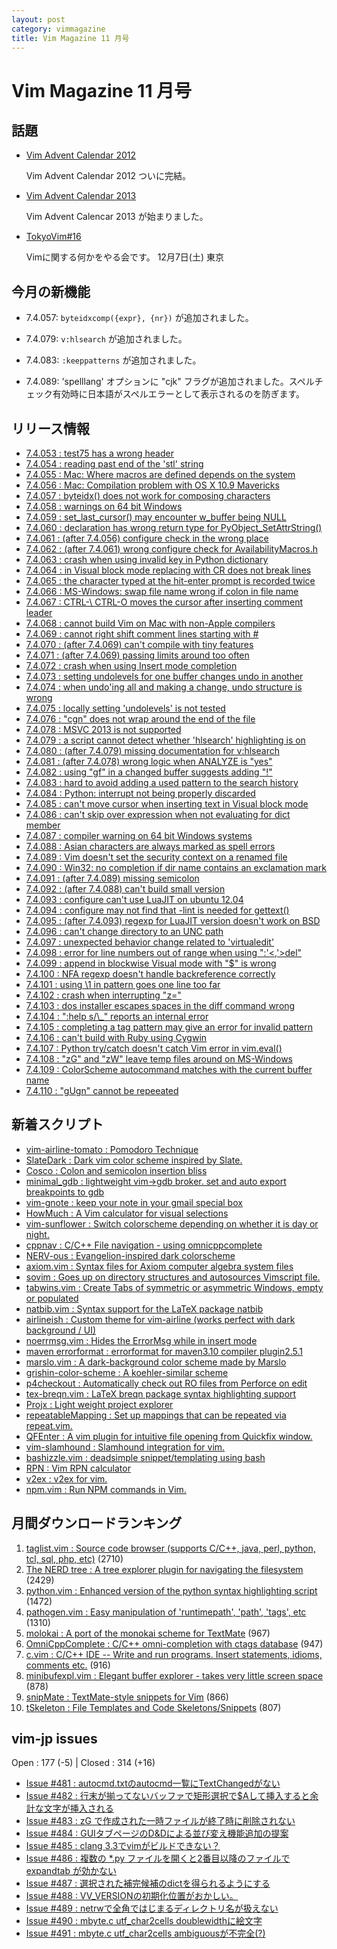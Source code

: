 ```yaml
---
layout: post
category: vimmagazine
title: Vim Magazine 11 月号
---
```


# Vim Magazine 11 月号

## 話題

- [Vim Advent Calendar 2012](http://atnd.org/events/33746)

  Vim Advent Calendar 2012 ついに完結。

- [Vim Advent Calendar 2013](http://atnd.org/events/45072)

  Vim Advent Calencar 2013 が始まりました。

- [TokyoVim#16](http://partake.in/events/c17663f3-cb0f-4bfe-8610-96177a8edf66)

  Vimに関する何かをやる会です。  12月7日(土) 東京


## 今月の新機能

  - 7.4.057: `byteidxcomp({expr}, {nr})` が追加されました。

  - 7.4.079: `v:hlsearch` が追加されました。

  - 7.4.083: `:keeppatterns` が追加されました。

  - 7.4.089: 'spelllang' オプションに "cjk" フラグが追加されました。スペルチェック有効時に日本語がスペルエラーとして表示されるのを防ぎます。


## リリース情報

- [7.4.053 : test75 has a wrong header](http://code.google.com/p/vim/source/detail?r=733193bf24c3a80883c60964922c7cdc83662eb2)
- [7.4.054 : reading past end of the 'stl' string](http://code.google.com/p/vim/source/detail?r=7b760cda2bbf086ba975fd5a4bdc6190a0f08caf)
- [7.4.055 : Mac: Where macros are defined depends on the system](http://code.google.com/p/vim/source/detail?r=38a755adc58063894c6695d702cc37f4910bad14)
- [7.4.056 : Mac: Compilation problem with OS X 10.9 Mavericks](http://code.google.com/p/vim/source/detail?r=8d83c219fc7b2ec8685ab9e0dd7d3067b7f9d1e9)
- [7.4.057 : byteidx() does not work for composing characters](http://code.google.com/p/vim/source/detail?r=3109053ce4e3d17ca6ecab06c0ea0f38581d2f41)
- [7.4.058 : warnings on 64 bit Windows](http://code.google.com/p/vim/source/detail?r=fa8447ec582378ca8d2c0245bd4ac195876abf2b)
- [7.4.059 : set&#x5f;last&#x5f;cursor() may encounter w&#x5f;buffer being NULL](http://code.google.com/p/vim/source/detail?r=2a72805a3038285c35f47dc0327a57cdabbdf09d)
- [7.4.060 : declaration has wrong return type for PyObject&#x5f;SetAttrString()](http://code.google.com/p/vim/source/detail?r=46ca8fcee5257cc036ac928d91b2a490cf47a956)
- [7.4.061 : (after 7.4.056) configure check in the wrong place](http://code.google.com/p/vim/source/detail?r=739074bdceb85d16b9e70791d91a59c2b846ed8d)
- [7.4.062 : (after 7.4.061) wrong configure check for AvailabilityMacros.h](http://code.google.com/p/vim/source/detail?r=d59a0b8e5584c6e093990abb1b1e640aff7620bd)
- [7.4.063 : crash when using invalid key in Python dictionary](http://code.google.com/p/vim/source/detail?r=9cedb4dfd4c830783ac65128dbbb118da2e3c638)
- [7.4.064 : in Visual block mode replacing with CR does not break lines](http://code.google.com/p/vim/source/detail?r=d062239654688774d38e60ac42cec8ae1fd0f14b)
- [7.4.065 : the character typed at the hit-enter prompt is recorded twice](http://code.google.com/p/vim/source/detail?r=7f341db39d5bee0a9259a14a65e19bc9efa65417)
- [7.4.066 : MS-Windows: swap file name wrong if colon in file name](http://code.google.com/p/vim/source/detail?r=38b948f534e4646bf879cb4d30151474e093d139)
- [7.4.067 : CTRL-\\ CTRL-O moves the cursor after inserting comment leader](http://code.google.com/p/vim/source/detail?r=86bf09a1b6d0275131caf7ffc51598608e7242de)
- [7.4.068 : cannot build Vim on Mac with non-Apple compilers](http://code.google.com/p/vim/source/detail?r=efa40be729c2c94c1d8d0bf95000c4a7d2976dbc)
- [7.4.069 : cannot right shift comment lines starting with #](http://code.google.com/p/vim/source/detail?r=878ed73c70706d68bc7175343e4deb24b11963c2)
- [7.4.070 : (after 7.4.069) can't compile with tiny features](http://code.google.com/p/vim/source/detail?r=e6f3f66028d448bb49ee2336cee60b13ced7cea9)
- [7.4.071 : (after 7.4.069) passing limits around too often](http://code.google.com/p/vim/source/detail?r=faf7e86203b5d5c98bdd30dd92524e5062b2412a)
- [7.4.072 : crash when using Insert mode completion](http://code.google.com/p/vim/source/detail?r=d563839a9be0be6e85d93e366b4f7ffe705d8e3b)
- [7.4.073 : setting undolevels for one buffer changes undo in another](http://code.google.com/p/vim/source/detail?r=d0595545e98a3b7b6fe1a96ab0106d8afd63c31e)
- [7.4.074 : when undo'ing all and making a change, undo structure is wrong](http://code.google.com/p/vim/source/detail?r=9818311eeca0d76641879e95143f314e7295cc26)
- [7.4.075 : locally setting 'undolevels' is not tested](http://code.google.com/p/vim/source/detail?r=829aa8c8449d85d0de3a29ac8ce647ec706efd02)
- [7.4.076 : "cgn" does not wrap around the end of the file](http://code.google.com/p/vim/source/detail?r=8f0c264db1e76a65499f0846d961907d7ecade9e)
- [7.4.078 : MSVC 2013 is not supported](http://code.google.com/p/vim/source/detail?r=5c3064feddd7c9bfef18d8067172335f101122c5)
- [7.4.079 : a script cannot detect whether 'hlsearch' highlighting is on](http://code.google.com/p/vim/source/detail?r=6ae816249627b34aee618b49c4169b7ca1f54ff3)
- [7.4.080 : (after 7.4.079) missing documentation for v:hlsearch](http://code.google.com/p/vim/source/detail?r=c5166fa1046462d73891f0b395d6619e7ce96c82)
- [7.4.081 : (after 7.4.078) wrong logic when ANALYZE is "yes"](http://code.google.com/p/vim/source/detail?r=42927712b3d997bdba9d8ff5a1199fe4652c5899)
- [7.4.082 : using "gf" in a changed buffer suggests adding "!"](http://code.google.com/p/vim/source/detail?r=9c777e2c702487bd0b5c48a22edc17c98b87e070)
- [7.4.083 : hard to avoid adding a used pattern to the search history](http://code.google.com/p/vim/source/detail?r=6367a766027d3b60caff43c35d8d3597ad90f6c6)
- [7.4.084 : Python: interrupt not being properly discarded](http://code.google.com/p/vim/source/detail?r=a56f60cf683455bea96daf077458158041e4d6ba)
- [7.4.085 : can't move cursor when inserting text in Visual block mode](http://code.google.com/p/vim/source/detail?r=70c3289803b3129f34ffc327b113dcf152222a56)
- [7.4.086 : can't skip over expression when not evaluating for dict member](http://code.google.com/p/vim/source/detail?r=60a5b7b82016da631dd7acc6121913d02c5677f8)
- [7.4.087 : compiler warning on 64 bit Windows systems](http://code.google.com/p/vim/source/detail?r=9334c994be7bb5e16a1f9c6b67e1c4342a6a386c)
- [7.4.088 : Asian characters are always marked as spell errors](http://code.google.com/p/vim/source/detail?r=853a76c7fdedefbc1dfdc2a4896d37a3806500e2)
- [7.4.089 : Vim doesn't set the security context on a renamed file](http://code.google.com/p/vim/source/detail?r=6707c44cec61d76026d5dcdd6573fb41cb89d0bd)
- [7.4.090 : Win32: no completion if dir name contains an exclamation mark](http://code.google.com/p/vim/source/detail?r=31217cc48e7d8c9aca703688d3d04d8edbc85bba)
- [7.4.091 : (after 7.4.089) missing semicolon](http://code.google.com/p/vim/source/detail?r=9502d1caf90bf56f0125c99b7d17ba70944ebd85)
- [7.4.092 : (after 7.4.088) can't build small version](http://code.google.com/p/vim/source/detail?r=1b4cb2c6b285265da4ffbe242af35a73e1b118e6)
- [7.4.093 : configure can't use LuaJIT on ubuntu 12.04](http://code.google.com/p/vim/source/detail?r=33f3e277ceab43179c74093f68196bd370199dbc)
- [7.4.094 : configure may not find that -lint is needed for gettext()](http://code.google.com/p/vim/source/detail?r=68b5f8abca93dd035ba180aa673a5bbf035b89db)
- [7.4.095 : (after 7.4.093) regexp for LuaJIT version doesn't work on BSD](http://code.google.com/p/vim/source/detail?r=acbe5414cb7f302f548bc1cbdc1ddb029dbf9094)
- [7.4.096 : can't change directory to an UNC path](http://code.google.com/p/vim/source/detail?r=645358801356c7b1c53a1d3b1543781a669a7733)
- [7.4.097 : unexpected behavior change related to 'virtualedit'](http://code.google.com/p/vim/source/detail?r=93c8296281dd64e513d52db9f745965926df5cab)
- [7.4.098 : error for line numbers out of range when using ":'\<,'>del"](http://code.google.com/p/vim/source/detail?r=79a8bac614c0c565617b404764f28675687ad442)
- [7.4.099 : append in blockwise Visual mode with "$" is wrong](http://code.google.com/p/vim/source/detail?r=8451f643a13eaf22e35a45e6bdd47c8d5b24c222)
- [7.4.100 : NFA regexp doesn't handle backreference correctly](http://code.google.com/p/vim/source/detail?r=5ad60cd88339c6217fbea8cf4f92dae04ac1c71d)
- [7.4.101 : using \\1 in pattern goes one line too far](http://code.google.com/p/vim/source/detail?r=ec5d11403c1952b2ed192f28afb6261d0867bb20)
- [7.4.102 : crash when interrupting "z="](http://code.google.com/p/vim/source/detail?r=9417f4de27a2a6acfa6b1660ac6ef2b5692e4554)
- [7.4.103 : dos installer escapes spaces in the diff command wrong](http://code.google.com/p/vim/source/detail?r=4db151014f93b7512919e452e6b3f4184758db7b)
- [7.4.104 : ":help s/\\&#x5f;" reports an internal error](http://code.google.com/p/vim/source/detail?r=dd7d1a86b311c11e9c03b7ca95c7b62206bbc7ab)
- [7.4.105 : completing a tag pattern may give an error for invalid pattern](http://code.google.com/p/vim/source/detail?r=eed95874f30e9d9dad577f2361f2dfed93c5db4d)
- [7.4.106 : can't build with Ruby using Cygwin](http://code.google.com/p/vim/source/detail?r=de9a01851ebd1ce1d225b40c182b6f1e105863a7)
- [7.4.107 : Python try/catch doesn't catch Vim error in vim.eval()](http://code.google.com/p/vim/source/detail?r=064e2a080e2e158177acc017c318bc953fb7535b)
- [7.4.108 : "zG" and "zW" leave temp files around on MS-Windows](http://code.google.com/p/vim/source/detail?r=fa31c5b82424373885d2fa55b4f8531ac21baacd)
- [7.4.109 : ColorScheme autocommand matches with the current buffer name](http://code.google.com/p/vim/source/detail?r=1cdf517067743dc33ebb9c7af8844abd9d9c7863)
- [7.4.110 : "gUgn" cannot be repeeated](http://code.google.com/p/vim/source/detail?r=6e54d1b3408ca745341b0b219c588c265fa52494)

## 新着スクリプト

- [vim-airline-tomato : Pomodoro Technique](http://www.vim.org/scripts/script.php?script_id=4756)
- [SlateDark : Dark vim color scheme inspired by Slate.](http://www.vim.org/scripts/script.php?script_id=4757)
- [Cosco : Colon and semicolon insertion bliss](http://www.vim.org/scripts/script.php?script_id=4758)
- [minimal&#x5f;gdb : lightweight vim->gdb broker. set and auto export breakpoints to gdb](http://www.vim.org/scripts/script.php?script_id=4759)
- [vim-gnote : keep your note in your gmail special box](http://www.vim.org/scripts/script.php?script_id=4760)
- [HowMuch : A Vim calculator for visual selections](http://www.vim.org/scripts/script.php?script_id=4761)
- [vim-sunflower : Switch colorscheme depending on whether it is day or night.](http://www.vim.org/scripts/script.php?script_id=4762)
- [cppnav : C/C++ File navigation - using omnicppcomplete](http://www.vim.org/scripts/script.php?script_id=4763)
- [NERV-ous : Evangelion-inspired dark colorscheme](http://www.vim.org/scripts/script.php?script_id=4764)
- [axiom.vim : Syntax files for Axiom computer algebra system files](http://www.vim.org/scripts/script.php?script_id=4765)
- [sovim : Goes up on directory structures and autosources Vimscript file.](http://www.vim.org/scripts/script.php?script_id=4766)
- [tabwins.vim : Create Tabs of symmetric or asymmetric Windows, empty or populated](http://www.vim.org/scripts/script.php?script_id=4767)
- [natbib.vim : Syntax support for the LaTeX package natbib](http://www.vim.org/scripts/script.php?script_id=4768)
- [airlineish : Custom theme for vim-airline (works perfect with dark background / UI)](http://www.vim.org/scripts/script.php?script_id=4769)
- [noerrmsg.vim : Hides the ErrorMsg while in insert mode](http://www.vim.org/scripts/script.php?script_id=4770)
- [maven errorformat : errorformat for maven3.10 compiler plugin2.5.1](http://www.vim.org/scripts/script.php?script_id=4771)
- [marslo.vim : A dark-background color scheme made by Marslo](http://www.vim.org/scripts/script.php?script_id=4772)
- [grishin-color-scheme : A koehler-similar scheme](http://www.vim.org/scripts/script.php?script_id=4773)
- [p4checkout : Automatically check out RO files from Perforce on edit](http://www.vim.org/scripts/script.php?script_id=4774)
- [tex-breqn.vim : LaTeX breqn package syntax highlighting support](http://www.vim.org/scripts/script.php?script_id=4775)
- [Projx : Light weight project explorer](http://www.vim.org/scripts/script.php?script_id=4776)
- [repeatableMapping : Set up mappings that can be repeated via repeat.vim.](http://www.vim.org/scripts/script.php?script_id=4777)
- [QFEnter : A vim plugin for intuitive file opening from Quickfix window.](http://www.vim.org/scripts/script.php?script_id=4778)
- [vim-slamhound : Slamhound integration for vim.](http://www.vim.org/scripts/script.php?script_id=4779)
- [bashizzle.vim : deadsimple snippet/templating using bash](http://www.vim.org/scripts/script.php?script_id=4780)
- [RPN : Vim RPN calculator](http://www.vim.org/scripts/script.php?script_id=4781)
- [v2ex : v2ex for vim.](http://www.vim.org/scripts/script.php?script_id=4782)
- [npm.vim : Run NPM commands in Vim.](http://www.vim.org/scripts/script.php?script_id=4783)

## 月間ダウンロードランキング

1. [taglist.vim : Source code browser (supports C/C++, java, perl, python, tcl, sql, php, etc)](http://www.vim.org/scripts/script.php?script_id=273) (2710)
2. [The NERD tree : A tree explorer plugin for navigating the filesystem](http://www.vim.org/scripts/script.php?script_id=1658) (2429)
3. [python.vim : Enhanced version of the python syntax highlighting script](http://www.vim.org/scripts/script.php?script_id=790) (1472)
4. [pathogen.vim : Easy manipulation of 'runtimepath', 'path', 'tags', etc](http://www.vim.org/scripts/script.php?script_id=2332) (1310)
5. [molokai : A port of the monokai scheme for TextMate](http://www.vim.org/scripts/script.php?script_id=2340) (967)
6. [OmniCppComplete : C/C++ omni-completion with ctags database](http://www.vim.org/scripts/script.php?script_id=1520) (947)
7. [c.vim : C/C++ IDE --  Write and run programs. Insert statements, idioms, comments etc.](http://www.vim.org/scripts/script.php?script_id=213) (916)
8. [minibufexpl.vim : Elegant buffer explorer - takes very little screen space](http://www.vim.org/scripts/script.php?script_id=159) (878)
9. [snipMate : TextMate-style snippets for Vim](http://www.vim.org/scripts/script.php?script_id=2540) (866)
10. [tSkeleton : File Templates and Code Skeletons/Snippets](http://www.vim.org/scripts/script.php?script_id=1160) (807)

## vim-jp issues

Open : 177 (-5) | Closed : 314 (+16)

- [Issue #481 : autocmd.txtのautocmd一覧にTextChangedがない](https://github.com/vim-jp/issues/issues/481)
- [Issue #482 : 行末が揃ってないバッファで矩形選択で$Aして挿入すると余計な文字が挿入される](https://github.com/vim-jp/issues/issues/482)
- [Issue #483 : zG で作成された一時ファイルが終了時に削除されない](https://github.com/vim-jp/issues/issues/483)
- [Issue #484 : GUIタブページのD&Dによる並び変え機能追加の提案](https://github.com/vim-jp/issues/issues/484)
- [Issue #485 : clang 3.3でvimがビルドできない？](https://github.com/vim-jp/issues/issues/485)
- [Issue #486 : 複数の &#x2a;.py ファイルを開くと2番目以降のファイルで expandtab が効かない](https://github.com/vim-jp/issues/issues/486)
- [Issue #487 : 選択された補完候補のdictを得られるようにする](https://github.com/vim-jp/issues/issues/487)
- [Issue #488 : VV&#x5f;VERSIONの初期化位置がおかしい。](https://github.com/vim-jp/issues/issues/488)
- [Issue #489 : netrwで全角ではじまるディレクトリ名が扱えない](https://github.com/vim-jp/issues/issues/489)
- [Issue #490 : mbyte.c utf&#x5f;char2cells doublewidthに絵文字](https://github.com/vim-jp/issues/issues/490)
- [Issue #491 : mbyte.c utf&#x5f;char2cells ambiguousが不完全(?)](https://github.com/vim-jp/issues/issues/491)

